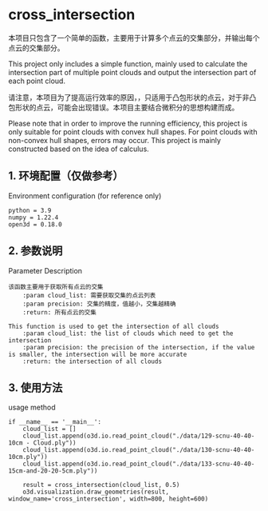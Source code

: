 # cross_intersection
本项目只包含了一个简单的函数，主要用于计算多个点云的交集部分，并输出每个点云的交集部分。 

This project only includes a simple function, mainly used to calculate 
the intersection part of multiple point clouds and output the intersection part of each point cloud.

请注意，本项目为了提高运行效率的原因，，只适用于凸包形状的点云，对于非凸包形状的点云，可能会出现错误。本项目主要结合微积分的思想构建而成。

Please note that in order to improve the running efficiency, this project is only suitable for point clouds with convex 
hull shapes. For point clouds with non-convex hull shapes, errors may occur. This project is mainly constructed based on
the idea of calculus.
## 1. 环境配置（仅做参考） 
Environment configuration (for reference only)

```
python = 3.9
numpy = 1.22.4
open3d = 0.18.0
```

## 2. 参数说明
Parameter Description
```
该函数主要用于获取所有点云的交集
    :param cloud_list: 需要获取交集的点云列表
    :param precision: 交集的精度，值越小，交集越精确
    :return: 所有点云的交集
```


```
This function is used to get the intersection of all clouds
    :param cloud_list: the list of clouds which need to get the intersection
    :param precision: the precision of the intersection, if the value is smaller, the intersection will be more accurate
    :return: the intersection of all clouds
```

## 3. 使用方法
usage method
```
if __name__ == '__main__':
    cloud_list = []
    cloud_list.append(o3d.io.read_point_cloud("./data/129-scnu-40-40-10cm - Cloud.ply"))
    cloud_list.append(o3d.io.read_point_cloud("./data/130-scnu-40-40-10cm.ply"))
    cloud_list.append(o3d.io.read_point_cloud("./data/133-scnu-40-40-15cm-and-20-20-5cm.ply"))

    result = cross_intersection(cloud_list, 0.5)
    o3d.visualization.draw_geometries(result, window_name='cross_intersection', width=800, height=600)
```
